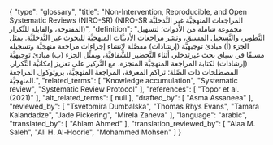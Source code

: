 {
    "type": "glossary",
    "title": "Non-Intervention, Reproducible, and Open Systematic Reviews (NIRO-SR) (NIRO-SR المراجعات المنهجيَّة غير التَّدخليَّة المفتوحة، والقابلة للتِّكرار)",
    "definition": "مجموعة شاملة من الأدوات؛ لتسهيل التَّطوير، والتَّسجيل المسبق، ونشر مراجعات الأدبيَّات المنهجيَّة للبحوث غير التَّدخليَّة. يمثل الجزء (أ) مبادئ توجيهيَّة (إرشادات) مفصَّلة لإنشاء إجراءات مراجعة منهجيَّة وتسجيله مسبقًا في سياق بحث غيرتدخلي أثناء التَّحضير للشَّفافيَّة، ويمثِّل الجزء (ب) مبادئ توجيهيَّة (إرشادات) لكتابة المراجعة المنهجيَّة المنجزة، مع التَّركيز على تعزيز إمكانيَّة التِّكرار.  المصطلحات ذات الصِّلة: تراكم المعرفة، المراجعة المنهجيَّة، بروتوكول المراجعة المنهجيَّة.",
    "related_terms": [
        "Knowledge accumulation",
        "Systematic review",
        "Systematic Review Protocol"
    ],
    "references": [
        "Topor et al. (2021)"
    ],
    "alt_related_terms": [
        null
    ],
    "drafted_by": [
        "Asma Assaneea"
    ],
    "reviewed_by": [
        "Tsvetomira Dumbalska",
        "Thomas Rhys Evans",
        "Tamara Kalandadze",
        "Jade Pickering",
        "Mirela Zaneva"
    ],
    "language": "arabic",
    "translated_by": [
        "Ahlam Ahmed"
    ],
    "translation_reviewed_by": [
        "Alaa M. Saleh",
        "Ali H. Al-Hoorie",
        "Mohammed Mohsen"
    ]
}